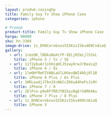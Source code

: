 ```yaml
---
layout: produk-casinghp
title: Family Guy Tv Show iPhone Case
categories: iphone

# Produk
product-title: Family Guy Tv Show iPhone Case
harga: 90000
sku: hn-3304
image-drive: 1s_DhNCerobsos5ISKzsISku469CnAioQ
gallery:
  - url: 1cmzQK_lBDkuNaXcYP-XELjRZeLjlS3xL
    title: iPhone 5 / 5s / SE
  - url: 1if2y6uAr1ihHjqHCJ5zwyOrwJrBavLq3
    title: iPhone 6 / 6s
  - url: 1lmOHfRmFZVANiaUlLHUevQWI46bj8l1B
    title: iPhone 6 Plus / 6s Plus
  - url: 1HRLeadjJ7bn15cWbCcZK6uA4heFvJs9Y
    title: iPhone 7 / 8
  - url: 1ElPce-p9xRFfRRJYB2Xyz0gErSAMX4Au
    title: iPhone 7 Plus / 8 Plus
  - url: 1s_DhNCerobsos5ISKzsISku469CnAioQ
    title: iPhone X
---
```

